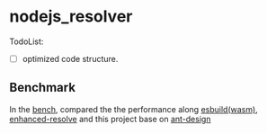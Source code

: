 # nodejs_resolver

TodoList:

- [ ] optimized code structure.

## Benchmark

In the [bench](./bench/README.md), compared the the performance along [esbuild(wasm)](https://github.com/evanw/esbuild), [enhanced-resolve](https://github.com/webpack/enhanced-resolve) and this project base on [ant-design](https://github.com/ant-design/ant-design)
